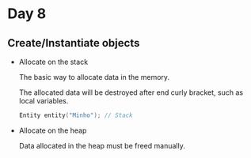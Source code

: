 # Day 8

## Create/Instantiate objects

- Allocate on the stack

  The basic way to allocate data in the memory.

  The allocated data will be destroyed after end curly bracket, such as local variables.

  ```cpp
  Entity entity("Minho"); // Stack
  ```

- Allocate on the heap

  Data allocated in the heap must be freed manually.
